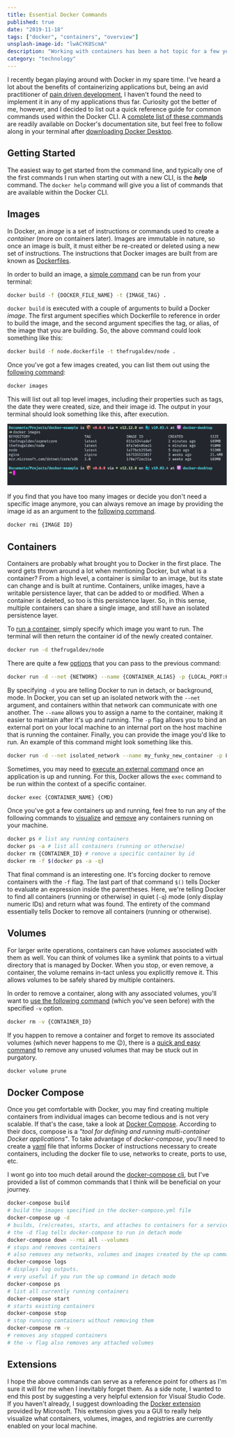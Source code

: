 ```yaml
---
title: Essential Docker Commands
published: true
date: "2019-11-18"
tags: ["docker", "containers", "overview"]
unsplash-image-id: "lwACYK8ScmA"
description: "Working with containers has been a hot topic for a few years now. But sometimes it can feel intimidating as you're getting started. This post helps alleviate some of those concerns and hopes to serve as a reference guide to a few of the crucial commands that Docker offers."
category: "technology"
---
```


I recently began playing around with Docker in my spare time. I've heard a lot about the benefits of containerizing applications but, being an avid practitioner of [pain driven development](https://www.weeklydevtips.com/episodes/010), I haven't found the need to implement it in any of my applications thus far. Curiosity got the better of me, however, and I decided to list out a quick reference guide for common commands used within the Docker CLI. A [complete list of these commands](https://docs.docker.com/engine/reference/commandline/cli/) are readily available on Docker's documentation site, but feel free to follow along in your terminal after [downloading Docker Desktop](https://hub.docker.com/?overlay=onboarding).

## Getting Started

The easiest way to get started from the command line, and typically one of the first commands I run when starting out with a new CLI, is the **_help_** command. The `docker help` command will give you a list of commands that are available within the Docker CLI.

## Images

In Docker, an _image_ is a set of instructions or commands used to create a _container_ (more on containers later). Images are immutable in nature, so once an image is built, it must either be re-created or deleted using a new set of instructions. The instructions that Docker images are built from are known as [Dockerfiles](https://docs.docker.com/engine/reference/builder/).

In order to build an image, a [simple command](https://docs.docker.com/engine/reference/commandline/build/) can be run from your terminal:

```bash
docker build -f {DOCKER_FILE_NAME} -t {IMAGE_TAG} .
```

`docker build` is executed with a couple of arguments to build a Docker _image_. The first argument specifies which Dockerfile to reference in order to build the image, and the second argument specifies the tag, or alias, of the image that you are building. So, the above command could look something like this:

```bash
docker build -f node.dockerfile -t thefrugaldev/node .
```

Once you've got a few images created, you can list them out using the [following command](https://docs.docker.com/engine/reference/commandline/images/):

```bash
docker images
```

This will list out all top level images, including their properties such as tags, the date they were created, size, and their image id. The output in your terminal should look something like this, after execution.

![Docker Images Command](./docker-images.png "docker images cli command")

If you find that you have too many images or decide you don't need a specific image anymore, you can always remove an image by providing the image id as an argument to the [following command](https://docs.docker.com/engine/reference/commandline/rmi/).

```bash
docker rmi {IMAGE ID}
```

## Containers

Containers are probably what brought you to Docker in the first place. The word gets thrown around a lot when mentioning Docker, but what is a container? From a high level, a container is similar to an image, but its state can change and is built at runtime. Containers, unlike images, have a writable persistence layer, that can be added to or modified. When a container is deleted, so too is this persistence layer. So, in this sense, multiple containers can share a single image, and still have an isolated persistence layer.

To [run a container](https://docs.docker.com/engine/reference/commandline/run), simply specify which image you want to run. The terminal will then return the container id of the newly created container.

```bash
docker run -d thefrugaldev/node
```

There are quite a few [options](https://docs.docker.com/engine/reference/commandline/run/#options) that you can pass to the previous command:

```bash
docker run -d --net {NETWORK} --name {CONTAINER_ALIAS} -p {LOCAL_PORT:HOST_PORT} {IMAGE_TO_RUN}
```

By specifying `-d` you are telling Docker to run in detach, or background, mode. In Docker, you can set up an isolated network with the `--net` argument, and containers within that network can communicate with one another. The `--name` allows you to assign a name to the container, making it easier to maintain after it's up and running. The `-p` flag allows you to bind an external port on your local machine to an internal port on the host machine that is running the container. Finally, you can provide the image you'd like to run. An example of this command might look something like this.

```bash
docker run -d --net isolated_network --name my_funky_new_container -p 8080:5000 thefrugaldev/aspnetcore
```

Sometimes, you may need to [execute an external command](https://docs.docker.com/engine/reference/commandline/exec/) once an application is up and running. For this, Docker allows the `exec` command to be run within the context of a specific container.

```bash
docker exec {CONTAINER_NAME} {CMD}
```

Once you've got a few containers up and running, feel free to run any of the following commands to [visualize](https://docs.docker.com/engine/reference/commandline/ps/) and [remove](https://docs.docker.com/engine/reference/commandline/rm/) any containers running on your machine.

```bash
docker ps # list any running containers
docker ps -a # list all containers (running or otherwise)
docker rm {CONTAINER_ID} # remove a specific container by id
docker rm -f $(docker ps -a -q)
```

That final command is an interesting one. It's forcing docker to remove containers with the `-f` flag. The last part of that command `$()` tells Docker to evaluate an expression inside the parentheses. Here, we're telling Docker to find all containers (running or otherwise) in quiet (`-q`) mode (only display numeric IDs) and return what was found. The entirety of the command essentially tells Docker to remove all containers (running or otherwise).

## Volumes

For larger write operations, containers can have _volumes_ associated with them as well. You can think of volumes like a symlink that points to a virtual directory that is managed by Docker. When you stop, or even remove, a container, the volume remains in-tact unless you explicitly remove it. This allows volumes to be safely shared by multiple containers.

In order to remove a container, along with any associated volumes, you'll want to [use the following command](https://docs.docker.com/engine/reference/commandline/rm/) (which you've seen before) with the specified `-v` option.

```bash
docker rm -v {CONTAINER_ID}
```

If you happen to remove a container and forget to remove its associated volumes (which never happens to me :wink:), there is a [quick and easy command](https://docs.docker.com/engine/reference/commandline/volume_prune/) to remove any unused volumes that may be stuck out in purgatory.

```bash
docker volume prune
```

## Docker Compose

Once you get comfortable with Docker, you may find creating multiple containers from individual images can become tedious and is not very scalable. If that's the case, take a look at [Docker Compose](https://docs.docker.com/compose/). According to their docs, compose is a _"tool for defining and running multi-container Docker applications"_. To take advantage of _docker-compose_, you'll need to create a [yaml](https://yaml.org/) file that informs Docker of instructions necessary to create containers, including the docker file to use, networks to create, ports to use, etc.

I wont go into too much detail around the [docker-compose cli](https://docs.docker.com/compose/reference/overview/), but I've provided a list of common commands that I think will be beneficial on your journey.

```bash
docker-compose build
# build the images specified in the docker-compose.yml file
docker-compose up -d
# builds, (re)creates, starts, and attaches to containers for a service
# the -d flag tells docker-compose to run in detach mode
docker-compose down --rmi all --volumes
# stops and removes containers
# also removes any networks, volumes and images created by the up command
docker-compose logs
# displays log outputs.
# very useful if you run the up command in detach mode
docker-compose ps
# list all currently running containers
docker-compose start
# starts existing containers
docker-compose stop
# stop running containers without removing them
docker-compose rm -v
# removes any stopped containers
# the -v flag also removes any attached volumes
```

## Extensions

I hope the above commands can serve as a reference point for others as I'm sure it will for me when I inevitably forget them. As a side note, I wanted to end this post by suggesting a very helpful extension for Visual Studio Code. If you haven't already, I suggest downloading the [Docker extension](https://marketplace.visualstudio.com/items?itemName=ms-azuretools.vscode-docker) provided by Microsoft. This extension gives you a GUI to really help visualize what containers, volumes, images, and registries are currently enabled on your local machine.
